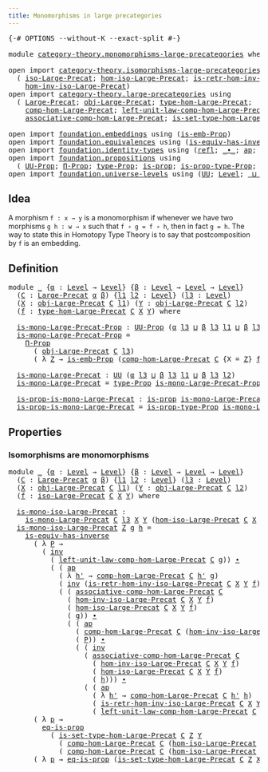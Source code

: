 ```yaml
---
title: Monomorphisms in large precategories
---
```


<pre class="Agda"><a id="62" class="Symbol">{-#</a> <a id="66" class="Keyword">OPTIONS</a> <a id="74" class="Pragma">--without-K</a> <a id="86" class="Pragma">--exact-split</a> <a id="100" class="Symbol">#-}</a>

<a id="105" class="Keyword">module</a> <a id="112" href="category-theory.monomorphisms-large-precategories.html" class="Module">category-theory.monomorphisms-large-precategories</a> <a id="162" class="Keyword">where</a>

<a id="169" class="Keyword">open</a> <a id="174" class="Keyword">import</a> <a id="181" href="category-theory.isomorphisms-large-precategories.html" class="Module">category-theory.isomorphisms-large-precategories</a> <a id="230" class="Keyword">using</a>
  <a id="238" class="Symbol">(</a> <a id="240" href="category-theory.isomorphisms-large-precategories.html#1879" class="Function">iso-Large-Precat</a><a id="256" class="Symbol">;</a> <a id="258" href="category-theory.isomorphisms-large-precategories.html#2025" class="Function">hom-iso-Large-Precat</a><a id="278" class="Symbol">;</a> <a id="280" href="category-theory.isomorphisms-large-precategories.html#2652" class="Function">is-retr-hom-inv-iso-Large-Precat</a><a id="312" class="Symbol">;</a>
    <a id="318" href="category-theory.isomorphisms-large-precategories.html#2280" class="Function">hom-inv-iso-Large-Precat</a><a id="342" class="Symbol">)</a>
<a id="344" class="Keyword">open</a> <a id="349" class="Keyword">import</a> <a id="356" href="category-theory.large-precategories.html" class="Module">category-theory.large-precategories</a> <a id="392" class="Keyword">using</a>
  <a id="400" class="Symbol">(</a> <a id="402" href="category-theory.large-precategories.html#668" class="Record">Large-Precat</a><a id="414" class="Symbol">;</a> <a id="416" href="category-theory.large-precategories.html#786" class="Field">obj-Large-Precat</a><a id="432" class="Symbol">;</a> <a id="434" href="category-theory.large-precategories.html#2377" class="Function">type-hom-Large-Precat</a><a id="455" class="Symbol">;</a>
    <a id="461" href="category-theory.large-precategories.html#952" class="Field">comp-hom-Large-Precat</a><a id="482" class="Symbol">;</a> <a id="484" href="category-theory.large-precategories.html#1746" class="Field">left-unit-law-comp-hom-Large-Precat</a><a id="519" class="Symbol">;</a>
    <a id="525" href="category-theory.large-precategories.html#1308" class="Field">associative-comp-hom-Large-Precat</a><a id="558" class="Symbol">;</a> <a id="560" href="category-theory.large-precategories.html#2477" class="Function">is-set-type-hom-Large-Precat</a><a id="588" class="Symbol">)</a>

<a id="591" class="Keyword">open</a> <a id="596" class="Keyword">import</a> <a id="603" href="foundation.embeddings.html" class="Module">foundation.embeddings</a> <a id="625" class="Keyword">using</a> <a id="631" class="Symbol">(</a><a id="632" href="foundation.embeddings.html#1958" class="Function">is-emb-Prop</a><a id="643" class="Symbol">)</a>
<a id="645" class="Keyword">open</a> <a id="650" class="Keyword">import</a> <a id="657" href="foundation.equivalences.html" class="Module">foundation.equivalences</a> <a id="681" class="Keyword">using</a> <a id="687" class="Symbol">(</a><a id="688" href="foundation-core.equivalences.html#3013" class="Function">is-equiv-has-inverse</a><a id="708" class="Symbol">)</a>
<a id="710" class="Keyword">open</a> <a id="715" class="Keyword">import</a> <a id="722" href="foundation.identity-types.html" class="Module">foundation.identity-types</a> <a id="748" class="Keyword">using</a> <a id="754" class="Symbol">(</a><a id="755" href="foundation-core.identity-types.html#1820" class="InductiveConstructor">refl</a><a id="759" class="Symbol">;</a> <a id="761" href="foundation-core.identity-types.html#2425" class="Function Operator">_∙_</a><a id="764" class="Symbol">;</a> <a id="766" href="foundation-core.identity-types.html#4003" class="Function">ap</a><a id="768" class="Symbol">;</a> <a id="770" href="foundation-core.identity-types.html#2729" class="Function">inv</a><a id="773" class="Symbol">)</a>
<a id="775" class="Keyword">open</a> <a id="780" class="Keyword">import</a> <a id="787" href="foundation.propositions.html" class="Module">foundation.propositions</a> <a id="811" class="Keyword">using</a>
  <a id="819" class="Symbol">(</a> <a id="821" href="foundation-core.propositions.html#1393" class="Function">UU-Prop</a><a id="828" class="Symbol">;</a> <a id="830" href="foundation-core.propositions.html#6694" class="Function">Π-Prop</a><a id="836" class="Symbol">;</a> <a id="838" href="foundation-core.propositions.html#1495" class="Function">type-Prop</a><a id="847" class="Symbol">;</a> <a id="849" href="foundation-core.propositions.html#1309" class="Function">is-prop</a><a id="856" class="Symbol">;</a> <a id="858" href="foundation-core.propositions.html#1562" class="Function">is-prop-type-Prop</a><a id="875" class="Symbol">;</a> <a id="877" href="foundation-core.propositions.html#2719" class="Function">eq-is-prop</a><a id="887" class="Symbol">)</a>
<a id="889" class="Keyword">open</a> <a id="894" class="Keyword">import</a> <a id="901" href="foundation.universe-levels.html" class="Module">foundation.universe-levels</a> <a id="928" class="Keyword">using</a> <a id="934" class="Symbol">(</a><a id="935" href="foundation-core.universe-levels.html#235" class="Primitive">UU</a><a id="937" class="Symbol">;</a> <a id="939" href="Agda.Primitive.html#597" class="Postulate">Level</a><a id="944" class="Symbol">;</a> <a id="946" href="Agda.Primitive.html#810" class="Primitive Operator">_⊔_</a><a id="949" class="Symbol">)</a>
</pre>
## Idea

A morphism `f : x → y` is a monomorphism if whenever we have two morphisms `g h : w → x` such that `f ∘ g = f ∘ h`, then in fact `g = h`. The way to state this in Homotopy Type Theory is to say that postcomposition by `f` is an embedding.

## Definition

<pre class="Agda"><a id="1228" class="Keyword">module</a> <a id="1235" href="category-theory.monomorphisms-large-precategories.html#1235" class="Module">_</a> <a id="1237" class="Symbol">{</a><a id="1238" href="category-theory.monomorphisms-large-precategories.html#1238" class="Bound">α</a> <a id="1240" class="Symbol">:</a> <a id="1242" href="Agda.Primitive.html#597" class="Postulate">Level</a> <a id="1248" class="Symbol">→</a> <a id="1250" href="Agda.Primitive.html#597" class="Postulate">Level</a><a id="1255" class="Symbol">}</a> <a id="1257" class="Symbol">{</a><a id="1258" href="category-theory.monomorphisms-large-precategories.html#1258" class="Bound">β</a> <a id="1260" class="Symbol">:</a> <a id="1262" href="Agda.Primitive.html#597" class="Postulate">Level</a> <a id="1268" class="Symbol">→</a> <a id="1270" href="Agda.Primitive.html#597" class="Postulate">Level</a> <a id="1276" class="Symbol">→</a> <a id="1278" href="Agda.Primitive.html#597" class="Postulate">Level</a><a id="1283" class="Symbol">}</a>
  <a id="1287" class="Symbol">(</a><a id="1288" href="category-theory.monomorphisms-large-precategories.html#1288" class="Bound">C</a> <a id="1290" class="Symbol">:</a> <a id="1292" href="category-theory.large-precategories.html#668" class="Record">Large-Precat</a> <a id="1305" href="category-theory.monomorphisms-large-precategories.html#1238" class="Bound">α</a> <a id="1307" href="category-theory.monomorphisms-large-precategories.html#1258" class="Bound">β</a><a id="1308" class="Symbol">)</a> <a id="1310" class="Symbol">{</a><a id="1311" href="category-theory.monomorphisms-large-precategories.html#1311" class="Bound">l1</a> <a id="1314" href="category-theory.monomorphisms-large-precategories.html#1314" class="Bound">l2</a> <a id="1317" class="Symbol">:</a> <a id="1319" href="Agda.Primitive.html#597" class="Postulate">Level</a><a id="1324" class="Symbol">}</a> <a id="1326" class="Symbol">(</a><a id="1327" href="category-theory.monomorphisms-large-precategories.html#1327" class="Bound">l3</a> <a id="1330" class="Symbol">:</a> <a id="1332" href="Agda.Primitive.html#597" class="Postulate">Level</a><a id="1337" class="Symbol">)</a>
  <a id="1341" class="Symbol">(</a><a id="1342" href="category-theory.monomorphisms-large-precategories.html#1342" class="Bound">X</a> <a id="1344" class="Symbol">:</a> <a id="1346" href="category-theory.large-precategories.html#786" class="Field">obj-Large-Precat</a> <a id="1363" href="category-theory.monomorphisms-large-precategories.html#1288" class="Bound">C</a> <a id="1365" href="category-theory.monomorphisms-large-precategories.html#1311" class="Bound">l1</a><a id="1367" class="Symbol">)</a> <a id="1369" class="Symbol">(</a><a id="1370" href="category-theory.monomorphisms-large-precategories.html#1370" class="Bound">Y</a> <a id="1372" class="Symbol">:</a> <a id="1374" href="category-theory.large-precategories.html#786" class="Field">obj-Large-Precat</a> <a id="1391" href="category-theory.monomorphisms-large-precategories.html#1288" class="Bound">C</a> <a id="1393" href="category-theory.monomorphisms-large-precategories.html#1314" class="Bound">l2</a><a id="1395" class="Symbol">)</a>
  <a id="1399" class="Symbol">(</a><a id="1400" href="category-theory.monomorphisms-large-precategories.html#1400" class="Bound">f</a> <a id="1402" class="Symbol">:</a> <a id="1404" href="category-theory.large-precategories.html#2377" class="Function">type-hom-Large-Precat</a> <a id="1426" href="category-theory.monomorphisms-large-precategories.html#1288" class="Bound">C</a> <a id="1428" href="category-theory.monomorphisms-large-precategories.html#1342" class="Bound">X</a> <a id="1430" href="category-theory.monomorphisms-large-precategories.html#1370" class="Bound">Y</a><a id="1431" class="Symbol">)</a> <a id="1433" class="Keyword">where</a>

  <a id="1442" href="category-theory.monomorphisms-large-precategories.html#1442" class="Function">is-mono-Large-Precat-Prop</a> <a id="1468" class="Symbol">:</a> <a id="1470" href="foundation-core.propositions.html#1393" class="Function">UU-Prop</a> <a id="1478" class="Symbol">(</a><a id="1479" href="category-theory.monomorphisms-large-precategories.html#1238" class="Bound">α</a> <a id="1481" href="category-theory.monomorphisms-large-precategories.html#1327" class="Bound">l3</a> <a id="1484" href="Agda.Primitive.html#810" class="Primitive Operator">⊔</a> <a id="1486" href="category-theory.monomorphisms-large-precategories.html#1258" class="Bound">β</a> <a id="1488" href="category-theory.monomorphisms-large-precategories.html#1327" class="Bound">l3</a> <a id="1491" href="category-theory.monomorphisms-large-precategories.html#1311" class="Bound">l1</a> <a id="1494" href="Agda.Primitive.html#810" class="Primitive Operator">⊔</a> <a id="1496" href="category-theory.monomorphisms-large-precategories.html#1258" class="Bound">β</a> <a id="1498" href="category-theory.monomorphisms-large-precategories.html#1327" class="Bound">l3</a> <a id="1501" href="category-theory.monomorphisms-large-precategories.html#1314" class="Bound">l2</a><a id="1503" class="Symbol">)</a>
  <a id="1507" href="category-theory.monomorphisms-large-precategories.html#1442" class="Function">is-mono-Large-Precat-Prop</a> <a id="1533" class="Symbol">=</a>
    <a id="1539" href="foundation-core.propositions.html#6694" class="Function">Π-Prop</a>
      <a id="1552" class="Symbol">(</a> <a id="1554" href="category-theory.large-precategories.html#786" class="Field">obj-Large-Precat</a> <a id="1571" href="category-theory.monomorphisms-large-precategories.html#1288" class="Bound">C</a> <a id="1573" href="category-theory.monomorphisms-large-precategories.html#1327" class="Bound">l3</a><a id="1575" class="Symbol">)</a>
      <a id="1583" class="Symbol">(</a> <a id="1585" class="Symbol">λ</a> <a id="1587" href="category-theory.monomorphisms-large-precategories.html#1587" class="Bound">Z</a> <a id="1589" class="Symbol">→</a> <a id="1591" href="foundation.embeddings.html#1958" class="Function">is-emb-Prop</a> <a id="1603" class="Symbol">(</a><a id="1604" href="category-theory.large-precategories.html#952" class="Field">comp-hom-Large-Precat</a> <a id="1626" href="category-theory.monomorphisms-large-precategories.html#1288" class="Bound">C</a> <a id="1628" class="Symbol">{</a><a id="1629" class="Argument">X</a> <a id="1631" class="Symbol">=</a> <a id="1633" href="category-theory.monomorphisms-large-precategories.html#1587" class="Bound">Z</a><a id="1634" class="Symbol">}</a> <a id="1636" href="category-theory.monomorphisms-large-precategories.html#1400" class="Bound">f</a><a id="1637" class="Symbol">))</a>

  <a id="1643" href="category-theory.monomorphisms-large-precategories.html#1643" class="Function">is-mono-Large-Precat</a> <a id="1664" class="Symbol">:</a> <a id="1666" href="foundation-core.universe-levels.html#235" class="Primitive">UU</a> <a id="1669" class="Symbol">(</a><a id="1670" href="category-theory.monomorphisms-large-precategories.html#1238" class="Bound">α</a> <a id="1672" href="category-theory.monomorphisms-large-precategories.html#1327" class="Bound">l3</a> <a id="1675" href="Agda.Primitive.html#810" class="Primitive Operator">⊔</a> <a id="1677" href="category-theory.monomorphisms-large-precategories.html#1258" class="Bound">β</a> <a id="1679" href="category-theory.monomorphisms-large-precategories.html#1327" class="Bound">l3</a> <a id="1682" href="category-theory.monomorphisms-large-precategories.html#1311" class="Bound">l1</a> <a id="1685" href="Agda.Primitive.html#810" class="Primitive Operator">⊔</a> <a id="1687" href="category-theory.monomorphisms-large-precategories.html#1258" class="Bound">β</a> <a id="1689" href="category-theory.monomorphisms-large-precategories.html#1327" class="Bound">l3</a> <a id="1692" href="category-theory.monomorphisms-large-precategories.html#1314" class="Bound">l2</a><a id="1694" class="Symbol">)</a>
  <a id="1698" href="category-theory.monomorphisms-large-precategories.html#1643" class="Function">is-mono-Large-Precat</a> <a id="1719" class="Symbol">=</a> <a id="1721" href="foundation-core.propositions.html#1495" class="Function">type-Prop</a> <a id="1731" href="category-theory.monomorphisms-large-precategories.html#1442" class="Function">is-mono-Large-Precat-Prop</a>

  <a id="1760" href="category-theory.monomorphisms-large-precategories.html#1760" class="Function">is-prop-is-mono-Large-Precat</a> <a id="1789" class="Symbol">:</a> <a id="1791" href="foundation-core.propositions.html#1309" class="Function">is-prop</a> <a id="1799" href="category-theory.monomorphisms-large-precategories.html#1643" class="Function">is-mono-Large-Precat</a>
  <a id="1822" href="category-theory.monomorphisms-large-precategories.html#1760" class="Function">is-prop-is-mono-Large-Precat</a> <a id="1851" class="Symbol">=</a> <a id="1853" href="foundation-core.propositions.html#1562" class="Function">is-prop-type-Prop</a> <a id="1871" href="category-theory.monomorphisms-large-precategories.html#1442" class="Function">is-mono-Large-Precat-Prop</a>
</pre>
## Properties

### Isomorphisms are monomorphisms

<pre class="Agda"><a id="1961" class="Keyword">module</a> <a id="1968" href="category-theory.monomorphisms-large-precategories.html#1968" class="Module">_</a> <a id="1970" class="Symbol">{</a><a id="1971" href="category-theory.monomorphisms-large-precategories.html#1971" class="Bound">α</a> <a id="1973" class="Symbol">:</a> <a id="1975" href="Agda.Primitive.html#597" class="Postulate">Level</a> <a id="1981" class="Symbol">→</a> <a id="1983" href="Agda.Primitive.html#597" class="Postulate">Level</a><a id="1988" class="Symbol">}</a> <a id="1990" class="Symbol">{</a><a id="1991" href="category-theory.monomorphisms-large-precategories.html#1991" class="Bound">β</a> <a id="1993" class="Symbol">:</a> <a id="1995" href="Agda.Primitive.html#597" class="Postulate">Level</a> <a id="2001" class="Symbol">→</a> <a id="2003" href="Agda.Primitive.html#597" class="Postulate">Level</a> <a id="2009" class="Symbol">→</a> <a id="2011" href="Agda.Primitive.html#597" class="Postulate">Level</a><a id="2016" class="Symbol">}</a>
  <a id="2020" class="Symbol">(</a><a id="2021" href="category-theory.monomorphisms-large-precategories.html#2021" class="Bound">C</a> <a id="2023" class="Symbol">:</a> <a id="2025" href="category-theory.large-precategories.html#668" class="Record">Large-Precat</a> <a id="2038" href="category-theory.monomorphisms-large-precategories.html#1971" class="Bound">α</a> <a id="2040" href="category-theory.monomorphisms-large-precategories.html#1991" class="Bound">β</a><a id="2041" class="Symbol">)</a> <a id="2043" class="Symbol">{</a><a id="2044" href="category-theory.monomorphisms-large-precategories.html#2044" class="Bound">l1</a> <a id="2047" href="category-theory.monomorphisms-large-precategories.html#2047" class="Bound">l2</a> <a id="2050" class="Symbol">:</a> <a id="2052" href="Agda.Primitive.html#597" class="Postulate">Level</a><a id="2057" class="Symbol">}</a> <a id="2059" class="Symbol">(</a><a id="2060" href="category-theory.monomorphisms-large-precategories.html#2060" class="Bound">l3</a> <a id="2063" class="Symbol">:</a> <a id="2065" href="Agda.Primitive.html#597" class="Postulate">Level</a><a id="2070" class="Symbol">)</a>
  <a id="2074" class="Symbol">(</a><a id="2075" href="category-theory.monomorphisms-large-precategories.html#2075" class="Bound">X</a> <a id="2077" class="Symbol">:</a> <a id="2079" href="category-theory.large-precategories.html#786" class="Field">obj-Large-Precat</a> <a id="2096" href="category-theory.monomorphisms-large-precategories.html#2021" class="Bound">C</a> <a id="2098" href="category-theory.monomorphisms-large-precategories.html#2044" class="Bound">l1</a><a id="2100" class="Symbol">)</a> <a id="2102" class="Symbol">(</a><a id="2103" href="category-theory.monomorphisms-large-precategories.html#2103" class="Bound">Y</a> <a id="2105" class="Symbol">:</a> <a id="2107" href="category-theory.large-precategories.html#786" class="Field">obj-Large-Precat</a> <a id="2124" href="category-theory.monomorphisms-large-precategories.html#2021" class="Bound">C</a> <a id="2126" href="category-theory.monomorphisms-large-precategories.html#2047" class="Bound">l2</a><a id="2128" class="Symbol">)</a>
  <a id="2132" class="Symbol">(</a><a id="2133" href="category-theory.monomorphisms-large-precategories.html#2133" class="Bound">f</a> <a id="2135" class="Symbol">:</a> <a id="2137" href="category-theory.isomorphisms-large-precategories.html#1879" class="Function">iso-Large-Precat</a> <a id="2154" href="category-theory.monomorphisms-large-precategories.html#2021" class="Bound">C</a> <a id="2156" href="category-theory.monomorphisms-large-precategories.html#2075" class="Bound">X</a> <a id="2158" href="category-theory.monomorphisms-large-precategories.html#2103" class="Bound">Y</a><a id="2159" class="Symbol">)</a> <a id="2161" class="Keyword">where</a>

  <a id="2170" href="category-theory.monomorphisms-large-precategories.html#2170" class="Function">is-mono-iso-Large-Precat</a> <a id="2195" class="Symbol">:</a>
    <a id="2201" href="category-theory.monomorphisms-large-precategories.html#1643" class="Function">is-mono-Large-Precat</a> <a id="2222" href="category-theory.monomorphisms-large-precategories.html#2021" class="Bound">C</a> <a id="2224" href="category-theory.monomorphisms-large-precategories.html#2060" class="Bound">l3</a> <a id="2227" href="category-theory.monomorphisms-large-precategories.html#2075" class="Bound">X</a> <a id="2229" href="category-theory.monomorphisms-large-precategories.html#2103" class="Bound">Y</a> <a id="2231" class="Symbol">(</a><a id="2232" href="category-theory.isomorphisms-large-precategories.html#2025" class="Function">hom-iso-Large-Precat</a> <a id="2253" href="category-theory.monomorphisms-large-precategories.html#2021" class="Bound">C</a> <a id="2255" href="category-theory.monomorphisms-large-precategories.html#2075" class="Bound">X</a> <a id="2257" href="category-theory.monomorphisms-large-precategories.html#2103" class="Bound">Y</a> <a id="2259" href="category-theory.monomorphisms-large-precategories.html#2133" class="Bound">f</a><a id="2260" class="Symbol">)</a>
  <a id="2264" href="category-theory.monomorphisms-large-precategories.html#2170" class="Function">is-mono-iso-Large-Precat</a> <a id="2289" href="category-theory.monomorphisms-large-precategories.html#2289" class="Bound">Z</a> <a id="2291" href="category-theory.monomorphisms-large-precategories.html#2291" class="Bound">g</a> <a id="2293" href="category-theory.monomorphisms-large-precategories.html#2293" class="Bound">h</a> <a id="2295" class="Symbol">=</a>
    <a id="2301" href="foundation-core.equivalences.html#3013" class="Function">is-equiv-has-inverse</a>
      <a id="2328" class="Symbol">(</a> <a id="2330" class="Symbol">λ</a> <a id="2332" href="category-theory.monomorphisms-large-precategories.html#2332" class="Bound">P</a> <a id="2334" class="Symbol">→</a>
        <a id="2344" class="Symbol">(</a> <a id="2346" href="foundation-core.identity-types.html#2729" class="Function">inv</a>
          <a id="2360" class="Symbol">(</a> <a id="2362" href="category-theory.large-precategories.html#1746" class="Field">left-unit-law-comp-hom-Large-Precat</a> <a id="2398" href="category-theory.monomorphisms-large-precategories.html#2021" class="Bound">C</a> <a id="2400" href="category-theory.monomorphisms-large-precategories.html#2291" class="Bound">g</a><a id="2401" class="Symbol">))</a> <a id="2404" href="foundation-core.identity-types.html#2425" class="Function Operator">∙</a>
          <a id="2416" class="Symbol">(</a> <a id="2418" class="Symbol">(</a> <a id="2420" href="foundation-core.identity-types.html#4003" class="Function">ap</a>
            <a id="2435" class="Symbol">(</a> <a id="2437" class="Symbol">λ</a> <a id="2439" href="category-theory.monomorphisms-large-precategories.html#2439" class="Bound">h&#39;</a> <a id="2442" class="Symbol">→</a> <a id="2444" href="category-theory.large-precategories.html#952" class="Field">comp-hom-Large-Precat</a> <a id="2466" href="category-theory.monomorphisms-large-precategories.html#2021" class="Bound">C</a> <a id="2468" href="category-theory.monomorphisms-large-precategories.html#2439" class="Bound">h&#39;</a> <a id="2471" href="category-theory.monomorphisms-large-precategories.html#2291" class="Bound">g</a><a id="2472" class="Symbol">)</a>
            <a id="2486" class="Symbol">(</a> <a id="2488" href="foundation-core.identity-types.html#2729" class="Function">inv</a> <a id="2492" class="Symbol">(</a><a id="2493" href="category-theory.isomorphisms-large-precategories.html#2652" class="Function">is-retr-hom-inv-iso-Large-Precat</a> <a id="2526" href="category-theory.monomorphisms-large-precategories.html#2021" class="Bound">C</a> <a id="2528" href="category-theory.monomorphisms-large-precategories.html#2075" class="Bound">X</a> <a id="2530" href="category-theory.monomorphisms-large-precategories.html#2103" class="Bound">Y</a> <a id="2532" href="category-theory.monomorphisms-large-precategories.html#2133" class="Bound">f</a><a id="2533" class="Symbol">)))</a> <a id="2537" href="foundation-core.identity-types.html#2425" class="Function Operator">∙</a>
            <a id="2551" class="Symbol">(</a> <a id="2553" class="Symbol">(</a> <a id="2555" href="category-theory.large-precategories.html#1308" class="Field">associative-comp-hom-Large-Precat</a> <a id="2589" href="category-theory.monomorphisms-large-precategories.html#2021" class="Bound">C</a>
              <a id="2605" class="Symbol">(</a> <a id="2607" href="category-theory.isomorphisms-large-precategories.html#2280" class="Function">hom-inv-iso-Large-Precat</a> <a id="2632" href="category-theory.monomorphisms-large-precategories.html#2021" class="Bound">C</a> <a id="2634" href="category-theory.monomorphisms-large-precategories.html#2075" class="Bound">X</a> <a id="2636" href="category-theory.monomorphisms-large-precategories.html#2103" class="Bound">Y</a> <a id="2638" href="category-theory.monomorphisms-large-precategories.html#2133" class="Bound">f</a><a id="2639" class="Symbol">)</a>
              <a id="2655" class="Symbol">(</a> <a id="2657" href="category-theory.isomorphisms-large-precategories.html#2025" class="Function">hom-iso-Large-Precat</a> <a id="2678" href="category-theory.monomorphisms-large-precategories.html#2021" class="Bound">C</a> <a id="2680" href="category-theory.monomorphisms-large-precategories.html#2075" class="Bound">X</a> <a id="2682" href="category-theory.monomorphisms-large-precategories.html#2103" class="Bound">Y</a> <a id="2684" href="category-theory.monomorphisms-large-precategories.html#2133" class="Bound">f</a><a id="2685" class="Symbol">)</a>
              <a id="2701" class="Symbol">(</a> <a id="2703" href="category-theory.monomorphisms-large-precategories.html#2291" class="Bound">g</a><a id="2704" class="Symbol">))</a> <a id="2707" href="foundation-core.identity-types.html#2425" class="Function Operator">∙</a>
              <a id="2723" class="Symbol">(</a> <a id="2725" class="Symbol">(</a> <a id="2727" href="foundation-core.identity-types.html#4003" class="Function">ap</a>
                <a id="2746" class="Symbol">(</a> <a id="2748" href="category-theory.large-precategories.html#952" class="Field">comp-hom-Large-Precat</a> <a id="2770" href="category-theory.monomorphisms-large-precategories.html#2021" class="Bound">C</a> <a id="2772" class="Symbol">(</a><a id="2773" href="category-theory.isomorphisms-large-precategories.html#2280" class="Function">hom-inv-iso-Large-Precat</a> <a id="2798" href="category-theory.monomorphisms-large-precategories.html#2021" class="Bound">C</a> <a id="2800" href="category-theory.monomorphisms-large-precategories.html#2075" class="Bound">X</a> <a id="2802" href="category-theory.monomorphisms-large-precategories.html#2103" class="Bound">Y</a> <a id="2804" href="category-theory.monomorphisms-large-precategories.html#2133" class="Bound">f</a><a id="2805" class="Symbol">))</a>
                <a id="2824" class="Symbol">(</a> <a id="2826" href="category-theory.monomorphisms-large-precategories.html#2332" class="Bound">P</a><a id="2827" class="Symbol">))</a> <a id="2830" href="foundation-core.identity-types.html#2425" class="Function Operator">∙</a>
                <a id="2848" class="Symbol">(</a> <a id="2850" class="Symbol">(</a> <a id="2852" href="foundation-core.identity-types.html#2729" class="Function">inv</a>
                  <a id="2874" class="Symbol">(</a> <a id="2876" href="category-theory.large-precategories.html#1308" class="Field">associative-comp-hom-Large-Precat</a> <a id="2910" href="category-theory.monomorphisms-large-precategories.html#2021" class="Bound">C</a>
                    <a id="2932" class="Symbol">(</a> <a id="2934" href="category-theory.isomorphisms-large-precategories.html#2280" class="Function">hom-inv-iso-Large-Precat</a> <a id="2959" href="category-theory.monomorphisms-large-precategories.html#2021" class="Bound">C</a> <a id="2961" href="category-theory.monomorphisms-large-precategories.html#2075" class="Bound">X</a> <a id="2963" href="category-theory.monomorphisms-large-precategories.html#2103" class="Bound">Y</a> <a id="2965" href="category-theory.monomorphisms-large-precategories.html#2133" class="Bound">f</a><a id="2966" class="Symbol">)</a>
                    <a id="2988" class="Symbol">(</a> <a id="2990" href="category-theory.isomorphisms-large-precategories.html#2025" class="Function">hom-iso-Large-Precat</a> <a id="3011" href="category-theory.monomorphisms-large-precategories.html#2021" class="Bound">C</a> <a id="3013" href="category-theory.monomorphisms-large-precategories.html#2075" class="Bound">X</a> <a id="3015" href="category-theory.monomorphisms-large-precategories.html#2103" class="Bound">Y</a> <a id="3017" href="category-theory.monomorphisms-large-precategories.html#2133" class="Bound">f</a><a id="3018" class="Symbol">)</a>
                    <a id="3040" class="Symbol">(</a> <a id="3042" href="category-theory.monomorphisms-large-precategories.html#2293" class="Bound">h</a><a id="3043" class="Symbol">)))</a> <a id="3047" href="foundation-core.identity-types.html#2425" class="Function Operator">∙</a>
                  <a id="3067" class="Symbol">(</a> <a id="3069" class="Symbol">(</a> <a id="3071" href="foundation-core.identity-types.html#4003" class="Function">ap</a>
                    <a id="3094" class="Symbol">(</a> <a id="3096" class="Symbol">λ</a> <a id="3098" href="category-theory.monomorphisms-large-precategories.html#3098" class="Bound">h&#39;</a> <a id="3101" class="Symbol">→</a> <a id="3103" href="category-theory.large-precategories.html#952" class="Field">comp-hom-Large-Precat</a> <a id="3125" href="category-theory.monomorphisms-large-precategories.html#2021" class="Bound">C</a> <a id="3127" href="category-theory.monomorphisms-large-precategories.html#3098" class="Bound">h&#39;</a> <a id="3130" href="category-theory.monomorphisms-large-precategories.html#2293" class="Bound">h</a><a id="3131" class="Symbol">)</a>
                    <a id="3153" class="Symbol">(</a> <a id="3155" href="category-theory.isomorphisms-large-precategories.html#2652" class="Function">is-retr-hom-inv-iso-Large-Precat</a> <a id="3188" href="category-theory.monomorphisms-large-precategories.html#2021" class="Bound">C</a> <a id="3190" href="category-theory.monomorphisms-large-precategories.html#2075" class="Bound">X</a> <a id="3192" href="category-theory.monomorphisms-large-precategories.html#2103" class="Bound">Y</a> <a id="3194" href="category-theory.monomorphisms-large-precategories.html#2133" class="Bound">f</a><a id="3195" class="Symbol">))</a> <a id="3198" href="foundation-core.identity-types.html#2425" class="Function Operator">∙</a>
                    <a id="3220" class="Symbol">(</a> <a id="3222" href="category-theory.large-precategories.html#1746" class="Field">left-unit-law-comp-hom-Large-Precat</a> <a id="3258" href="category-theory.monomorphisms-large-precategories.html#2021" class="Bound">C</a> <a id="3260" href="category-theory.monomorphisms-large-precategories.html#2293" class="Bound">h</a><a id="3261" class="Symbol">)))))))</a>
      <a id="3275" class="Symbol">(</a> <a id="3277" class="Symbol">λ</a> <a id="3279" href="category-theory.monomorphisms-large-precategories.html#3279" class="Bound">p</a> <a id="3281" class="Symbol">→</a>
        <a id="3291" href="foundation-core.propositions.html#2719" class="Function">eq-is-prop</a>
          <a id="3312" class="Symbol">(</a> <a id="3314" href="category-theory.large-precategories.html#2477" class="Function">is-set-type-hom-Large-Precat</a> <a id="3343" href="category-theory.monomorphisms-large-precategories.html#2021" class="Bound">C</a> <a id="3345" href="category-theory.monomorphisms-large-precategories.html#2289" class="Bound">Z</a> <a id="3347" href="category-theory.monomorphisms-large-precategories.html#2103" class="Bound">Y</a>
            <a id="3361" class="Symbol">(</a> <a id="3363" href="category-theory.large-precategories.html#952" class="Field">comp-hom-Large-Precat</a> <a id="3385" href="category-theory.monomorphisms-large-precategories.html#2021" class="Bound">C</a> <a id="3387" class="Symbol">(</a><a id="3388" href="category-theory.isomorphisms-large-precategories.html#2025" class="Function">hom-iso-Large-Precat</a> <a id="3409" href="category-theory.monomorphisms-large-precategories.html#2021" class="Bound">C</a> <a id="3411" href="category-theory.monomorphisms-large-precategories.html#2075" class="Bound">X</a> <a id="3413" href="category-theory.monomorphisms-large-precategories.html#2103" class="Bound">Y</a> <a id="3415" href="category-theory.monomorphisms-large-precategories.html#2133" class="Bound">f</a><a id="3416" class="Symbol">)</a> <a id="3418" href="category-theory.monomorphisms-large-precategories.html#2291" class="Bound">g</a><a id="3419" class="Symbol">)</a>
            <a id="3433" class="Symbol">(</a> <a id="3435" href="category-theory.large-precategories.html#952" class="Field">comp-hom-Large-Precat</a> <a id="3457" href="category-theory.monomorphisms-large-precategories.html#2021" class="Bound">C</a> <a id="3459" class="Symbol">(</a><a id="3460" href="category-theory.isomorphisms-large-precategories.html#2025" class="Function">hom-iso-Large-Precat</a> <a id="3481" href="category-theory.monomorphisms-large-precategories.html#2021" class="Bound">C</a> <a id="3483" href="category-theory.monomorphisms-large-precategories.html#2075" class="Bound">X</a> <a id="3485" href="category-theory.monomorphisms-large-precategories.html#2103" class="Bound">Y</a> <a id="3487" href="category-theory.monomorphisms-large-precategories.html#2133" class="Bound">f</a><a id="3488" class="Symbol">)</a> <a id="3490" href="category-theory.monomorphisms-large-precategories.html#2293" class="Bound">h</a><a id="3491" class="Symbol">)))</a>
      <a id="3501" class="Symbol">(</a> <a id="3503" class="Symbol">λ</a> <a id="3505" href="category-theory.monomorphisms-large-precategories.html#3505" class="Bound">p</a> <a id="3507" class="Symbol">→</a> <a id="3509" href="foundation-core.propositions.html#2719" class="Function">eq-is-prop</a> <a id="3520" class="Symbol">(</a><a id="3521" href="category-theory.large-precategories.html#2477" class="Function">is-set-type-hom-Large-Precat</a> <a id="3550" href="category-theory.monomorphisms-large-precategories.html#2021" class="Bound">C</a> <a id="3552" href="category-theory.monomorphisms-large-precategories.html#2289" class="Bound">Z</a> <a id="3554" href="category-theory.monomorphisms-large-precategories.html#2075" class="Bound">X</a> <a id="3556" href="category-theory.monomorphisms-large-precategories.html#2291" class="Bound">g</a> <a id="3558" href="category-theory.monomorphisms-large-precategories.html#2293" class="Bound">h</a><a id="3559" class="Symbol">))</a>
</pre>